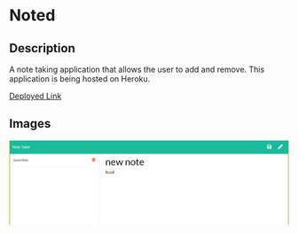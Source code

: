 # Noted

## Description

A note taking application that allows the user to add and remove. This application is being hosted on Heroku.

[Deployed Link](https://cryptic-wildwood-94627.herokuapp.com/)

## Images

![working website](./images/website.JPG)
